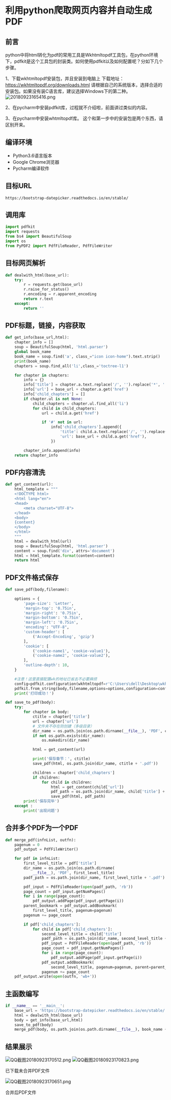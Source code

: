 # 利用python爬取网页内容并自动生成PDF

## 前言

python中将html转化为pdf的常用工具是Wkhtmltopdf工具包，在python环境下，pdfkit是这个工具包的封装类。如何使用pdfkit以及如何配置呢？分如下几个步骤。

1、下载wkhtmltopdf安装包，并且安装到电脑上
下载地址：<https://wkhtmltopdf.org/downloads.html>
请根据自己的系统版本，选择合适的安装包。如果没有装C语言库，建议选择Windows下的第二种。
![20180923165416.png](https://upload-images.jianshu.io/upload_images/5498924-e1770fe67d603532.png?imageMogr2/auto-orient/strip%7CimageView2/2/w/1240)

2、在pycharm中安装pdfkit库，过程就不介绍啦，前面讲过类似的内容。

3、在pycharm中安装whtmltopdf库。
这个和第一步中的安装包是两个东西，请区别开来。

## 编译环境

* Python3.6语言版本
* Google Chrome浏览器
* Pycharm编译软件

## 目标URL

```
https://bootstrap-datepicker.readthedocs.io/en/stable/
```

## 调用库

```python
import pdfkit
import requests
from bs4 import BeautifulSoup
import os
from PyPDF2 import PdfFileReader, PdfFileWriter
```

## 目标网页解析

```python
def dealwith_html(base_url):
    try:
        r = requests.get(base_url)
        r.raise_for_status()
        r.encoding = r.apparent_encoding
        return r.text
    except:
        return ''
```

## PDF标题，链接，内容获取

```python
def get_info(base_url,html):
    chapter_info = []
    soup = BeautifulSoup(html, 'html.parser')
    global book_name
    book_name = soup.find('a', class_="icon icon-home").text.strip()
    print(book_name)
    chapters = soup.find_all('li',class_='toctree-l1')

    for chapter in chapters:
        info = {}
        info['title'] = chapter.a.text.replace('/', '').replace('*', '')
        info['url'] = base_url + chapter.a.get('href')
        info['child_chapters'] = []
        if chapter.ul is not None:
            child_chapters = chapter.ul.find_all('li')
            for child in child_chapters:
                url = child.a.get('href')

                if '#' not in url:
                    info['child_chapters'].append({
                        'title': child.a.text.replace('/', '').replace('*', ''),
                        'url': base_url + child.a.get('href'),
                    })

        chapter_info.append(info)
    return chapter_info
```

## PDF内容清洗

```python
def get_content(url):
    html_template = """
    <!DOCTYPE html>
    <html lang="en">
    <head>
        <meta charset="UTF-8">
    </head>
    <body>
    {content}
    </body>
    </html>
    """
    html = dealwith_html(url)
    soup = BeautifulSoup(html, 'html.parser')
    content = soup.find('div', attrs='document')
    html = html_template.format(content=content)
    return html
```

## PDF文件格式保存

```python
def save_pdf(body,filename):

    options = {
        'page-size': 'Letter',
        'margin-top': '0.75in',
        'margin-right': '0.75in',
        'margin-bottom': '0.75in',
        'margin-left': '0.75in',
        'encoding': "UTF-8",
        'custom-header': [
            ('Accept-Encoding', 'gzip')
        ],
        'cookie': [
            ('cookie-name1', 'cookie-value1'),
            ('cookie-name2', 'cookie-value2'),
        ],
        'outline-depth': 10,
    }

    #注意！这里直接配置wk的地址已省去不必要麻烦
    config=pdfkit.configuration(wkhtmltopdf=r'C:\Users\dell\Desktop\wkhtmltox-0.12.5-1.mxe-cross-win64\wkhtmltox\bin\wkhtmltopdf.exe')
    pdfkit.from_string(body,filename,options=options,configuration=config)
    print('打印成功！')
```

```python
def save_to_pdf(body):
    try:
        for chapter in body:
            ctitle = chapter['title']
            url = chapter['url']
            # 文件夹不存在则创建（多级目录）
            dir_name = os.path.join(os.path.dirname(__file__), 'PDF', ctitle)
            if not os.path.exists(dir_name):
                os.makedirs(dir_name)

            html = get_content(url)

            print('保存章节：', ctitle)
            save_pdf(html, os.path.join(dir_name, ctitle + '.pdf'))

            children = chapter['child_chapters']
            if children:
                for child in children:
                    html = get_content(child['url'])
                    pdf_path = os.path.join(dir_name, child['title'] + '.pdf')
                    save_pdf(html, pdf_path)
        print('保存完毕')
    except :
        print('出现问题')
```

## 合并多个PDF为一个PDF

```python
def merge_pdf(infnList, outfn):
    pagenum = 0
    pdf_output = PdfFileWriter()

    for pdf in infnList:
        first_level_title = pdf['title']
        dir_name = os.path.join(os.path.dirname(
            __file__), 'PDF', first_level_title)
        padf_path = os.path.join(dir_name, first_level_title + '.pdf')

        pdf_input = PdfFileReader(open(padf_path, 'rb'))
        page_count = pdf_input.getNumPages()
        for i in range(page_count):
            pdf_output.addPage(pdf_input.getPage(i))
        parent_bookmark = pdf_output.addBookmark(
            first_level_title, pagenum=pagenum)
        pagenum += page_count

        if pdf['child_chapters']:
            for child in pdf['child_chapters']:
                second_level_title = child['title']
                padf_path = os.path.join(dir_name, second_level_title + '.pdf')
                pdf_input = PdfFileReader(open(padf_path, 'rb'))
                page_count = pdf_input.getNumPages()
                for i in range(page_count):
                    pdf_output.addPage(pdf_input.getPage(i))
                pdf_output.addBookmark(
                    second_level_title, pagenum=pagenum, parent=parent_bookmark)
                pagenum += page_count
    pdf_output.write(open(outfn, 'wb+'))
```

## 主函数编写

```python
if __name__ == '__main__':
    base_url = 'https://bootstrap-datepicker.readthedocs.io/en/stable/'
    html = dealwith_html(base_url)
    body = get_info(base_url,html)
    save_to_pdf(body)
    merge_pdf(body, os.path.join(os.path.dirname(__file__), book_name + '.pdf'))
```

## 结果展示

![QQ截图20180923170512.png](https://upload-images.jianshu.io/upload_images/5498924-bef6a651aa2ad735.png?imageMogr2/auto-orient/strip%7CimageView2/2/w/1240)
![QQ截图20180923170823.png](https://upload-images.jianshu.io/upload_images/5498924-61f691c4bf388721.png?imageMogr2/auto-orient/strip%7CimageView2/2/w/1240)

已下载未合并PDF文件


![QQ截图20180923170651.png](https://upload-images.jianshu.io/upload_images/5498924-7d06d57c98b6814e.png?imageMogr2/auto-orient/strip%7CimageView2/2/w/1240)

合并后PDF文件
